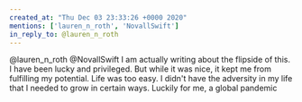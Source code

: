 ```yaml
---
created_at: "Thu Dec 03 23:33:26 +0000 2020"
mentions: ['lauren_n_roth', 'NovallSwift']
in_reply_to: @lauren_n_roth
---
```


@lauren_n_roth @NovallSwift I am actually writing about the flipside of this. I have been lucky and privileged.  But while it was nice, it kept me from fulfilling my potential. Life was too easy. I didn't have the adversity in my life that I needed to grow in certain ways. Luckily for me, a global pandemic